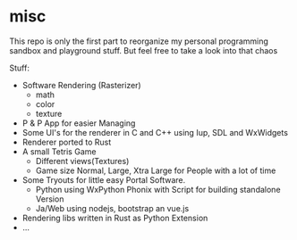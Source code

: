 # misc
This repo is only the first part to reorganize my personal programming sandbox and playground stuff. But feel free to take a look into that chaos

Stuff:
  - Software Rendering (Rasterizer)
    - math
    - color
    - texture
  - P & P App for easier Managing
  - Some UI's for the renderer in C and C++ using Iup, SDL and WxWidgets
  - Renderer ported to Rust
  - A small Tetris Game
    - Different views(Textures)
    - Game size Normal, Large, Xtra Large for People with a lot of time
  - Some Tryouts for little easy Portal Software.
    - Python using WxPython Phonix with Script for building standalone Version
    - Ja/Web using nodejs, bootstrap an vue.js
  - Rendering libs written in Rust as Python Extension
  - ...
